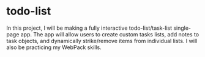 # todo-list
In this project, I will be making a fully interactive todo-list/task-list single-page app. The app will allow users to create custom tasks lists, add notes to task objects, and dynamically strike/remove items from individual lists. I will also be practicing my WebPack skills. 
